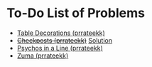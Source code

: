 <html>
<body>
<h1>To-Do List of Problems   </h1>
<ul>
<li><a href = 'http://codeforces.com/problemset/problem/478/C'>Table Decorations (prrateekk)</a></li>
<li><del><a href = 'http://codeforces.com/problemset/problem/427/C'>Checkposts (prrateekk)</a></del> <a href = 'http://codeforces.com/contest/427/submission/20646525'>Solution<a/></li>
<li><a href = 'http://codeforces.com/problemset/problem/319/B'>Psychos in a Line (prrateekk)</a></li>
<li><a href = 'http://codeforces.com/contest/607/problem/B'>Zuma (prrateekk)</a></li>
</ul>
</body>
</html>
